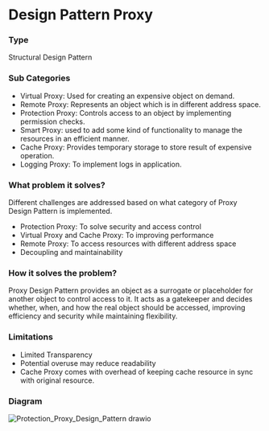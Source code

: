 # Design Pattern Proxy

### Type
Structural Design Pattern

### Sub Categories
+ Virtual Proxy: Used for creating an expensive object on demand.
+ Remote Proxy: Represents an object which is in different address space.
+ Protection Proxy: Controls access to an object by implementing permission checks.
+ Smart Proxy: used to add some kind of functionality to manage the resources in an efficient manner.
+ Cache Proxy: Provides temporary storage to store result of expensive operation.
+ Logging Proxy: To implement logs in application.

### What problem it solves?
Different challenges are addressed based on what category of Proxy Design Pattern is implemented.
+ Protection Proxy: To solve security and access control
+ Virtual Proxy and Cache Proxy: To improving performance
+ Remote Proxy: To access resources with different address space
+ Decoupling and maintainability

### How it solves the problem?
Proxy Design Pattern provides an object as a surrogate or placeholder for another object to control access to it. It acts as a gatekeeper and decides whether, when, and how the real object should be accessed, improving efficiency and security while maintaining flexibility.

### Limitations
+ Limited Transparency
+ Potential overuse may reduce readability
+ Cache Proxy comes with overhead of keeping cache resource in sync with original resource.

### Diagram
![Protection_Proxy_Design_Pattern drawio](https://github.com/user-attachments/assets/ccde5fa3-19df-467c-9d4f-511ea37d0c37)


